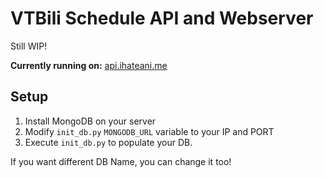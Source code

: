 # VTBili Schedule API and Webserver

Still WIP!

**Currently running on:** [api.ihateani.me](https://api.ihateani.me)

## Setup
1. Install MongoDB on your server
2. Modify `init_db.py` `MONGODB_URL` variable to your IP and PORT
3. Execute `init_db.py` to populate your DB.

If you want different DB Name, you can change it too!

